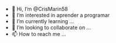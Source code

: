 - 👋 Hi, I’m @CrisMarin58
- 👀 I’m interested in  aprender a programar
- 🌱 I’m currently learning ...
- 💞️ I’m looking to collaborate on ...
- 📫 How to reach me ...

<!---
CrisMarin58/CrisMarin58 is a ✨ special ✨ repository because its `README.md` (this file) appears on your GitHub profile.
You can click the Preview link to take a look at your changes.
--->
